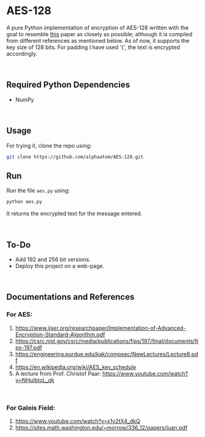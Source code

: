 # AES-128

A pure Python implementation of encryption of AES-128 written with the goal to resemble [this](https://www.ijser.org/researchpaper/Implementation-of-Advanced-Encryption-Standard-Algorithm.pdf) paper as closely as possible; although it is compiled from different references as mentioned below. As of now, it supports the key size of 128 bits. For padding I have used '{', the text is encrypted accordingly. 

<br />


## Required Python Dependencies
- NumPy

<br />


## Usage

For trying it, clone the repo using:
```bash 
git clone https://github.com/alphaatom/AES-128.git
```

## Run
Run the file ``aes.py`` using:
```bash
python aes.py
```
It returns the encrypted text for the message entered.

<br />

## To-Do
- Add 192 and 256 bit versions.
- Deploy this project on a web-page.

<br />

## Documentations and References

### For AES: 
1. https://www.ijser.org/researchpaper/Implementation-of-Advanced-Encryption-Standard-Algorithm.pdf
2. https://csrc.nist.gov/csrc/media/publications/fips/197/final/documents/fips-197.pdf
3. https://engineering.purdue.edu/kak/compsec/NewLectures/Lecture8.pdf
4. https://en.wikipedia.org/wiki/AES_key_schedule
5. A lecture from Prof. Christof Paar: https://www.youtube.com/watch?v=NHuibtoL_qk

<br />

### For Galois Field:
1. https://www.youtube.com/watch?v=x1v2tX4_dkQ
2. https://sites.math.washington.edu/~morrow/336_12/papers/juan.pdf



